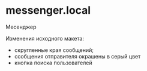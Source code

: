 # messenger.local
Месенджер

Изменения исходного макета:
* скругленные края сообщений;
* ссобщения отправителя окрашены в серый цвет
* кнопка поиска пользователей
